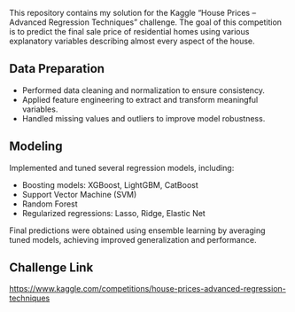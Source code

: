 This repository contains my solution for the Kaggle “House Prices – Advanced Regression Techniques” challenge. The goal of this competition is to predict the final sale price of residential homes using various explanatory variables describing almost every aspect of the house.

## Data Preparation

* Performed data cleaning and normalization to ensure consistency.
* Applied feature engineering to extract and transform meaningful variables.
* Handled missing values and outliers to improve model robustness.

## Modeling  
Implemented and tuned several regression models, including:
* Boosting models: XGBoost, LightGBM, CatBoost
* Support Vector Machine (SVM)
* Random Forest
* Regularized regressions: Lasso, Ridge, Elastic Net
  
Final predictions were obtained using ensemble learning by averaging tuned models, achieving improved generalization and performance.

## Challenge Link
https://www.kaggle.com/competitions/house-prices-advanced-regression-techniques








